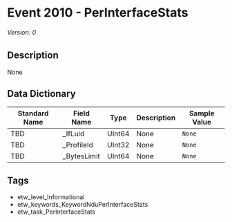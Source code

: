 # Event 2010 - PerInterfaceStats
###### Version: 0

## Description
None

## Data Dictionary
|Standard Name|Field Name|Type|Description|Sample Value|
|---|---|---|---|---|
|TBD|_IfLuid|UInt64|None|`None`|
|TBD|_ProfileId|UInt32|None|`None`|
|TBD|_BytesLimit|UInt64|None|`None`|

## Tags
* etw_level_Informational
* etw_keywords_KeywordNduPerInterfaceStats
* etw_task_PerInterfaceStats